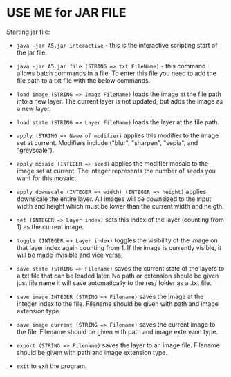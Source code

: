 # USE ME for JAR FILE

Starting jar file:
* `java -jar A5.jar interactive` - this is the interactive scripting start of the jar file.

* `java -jar A5.jar file (STRING => txt FileName)` - this command allows batch commands in a file.
To enter this file you need to add the file path to a txt file with the below commands.



* `load image (STRING => Image FileName)` loads the image at the file path into a new layer. The
  current layer is not updated, but adds the image as a new layer.

* `load state (STRING => Layer FileName)` loads the layer at the file path.

* `apply (STRING => Name of modifier)` applies this modifier to the image set at current. Modifiers 
include ("blur", "sharpen", "sepia", and "greyscale").

* `apply mosaic (INTEGER => seed)` applies the modifier mosaic to the image set at current. The 
  integer represents the number of seeds you want for this mosaic.
  
* `apply downscale (INTEGER => width) (INTEGER => height)` applies downscale the entire layer. All 
images will be downsized to the input width and height which must be lower than the current width
  and heigth.

* `set (INTEGER => Layer index)` sets this index of the layer (counting from 1) as the current
  image.

* `toggle (INTEGER => Layer index)` toggles the visibility of the image on that layer index again
  counting from 1. If the image is currently visible, it will be made invisible and vice versa.

* `save state (STRING => Filename)` saves the current state of the layers to a txt file that can be
  loaded later. No path or extension should be given just file name it will save automatically to 
  the res/ folder as a .txt file.

* `save image INTEGER (STRING => Filename)` saves the image at the integer index to the file. 
  Filename should be given with path and image extension type.

* `save image current (STRING => Filename)` saves the current image to the file. Filename should be
  given with path and image extension type.

* `export (STRING => Filename)` saves the layer to an image file. Filename should be given with 
  path and image extension type.
  
* `exit` to exit the program.
  
